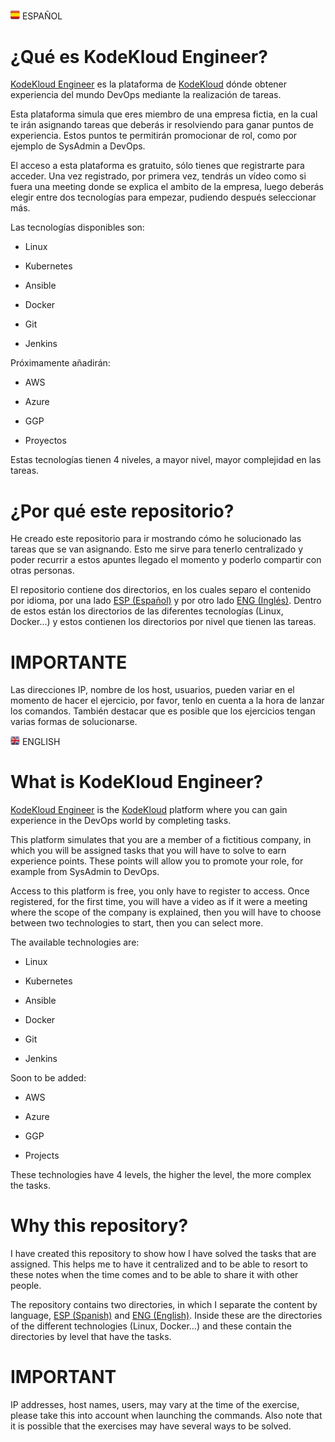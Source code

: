 <img src="./img/flags/SP_flag.jpg" width="15"> ESPAÑOL

# ¿Qué es KodeKloud Engineer?

[KodeKloud Engineer](https://engineer.kodekloud.com/) es la plataforma de [KodeKloud](https://kodekloud.com/) dónde obtener experiencia del mundo DevOps mediante la realización de tareas.

Esta plataforma simula que eres miembro de una empresa fictia, en la cual te irán asignando tareas que deberás ir resolviendo para ganar puntos de experiencia. Estos puntos te permitirán promocionar de rol, como por ejemplo de SysAdmin a DevOps.

El acceso a esta plataforma es gratuito, sólo tienes que registrarte para acceder. Una vez registrado, por primera vez, tendrás un vídeo como si fuera una meeting donde se explica el ambito de la empresa, luego deberás elegir entre dos tecnologías para empezar, pudiendo después seleccionar más.

Las tecnologías disponibles son:

- Linux

- Kubernetes

- Ansible

- Docker

- Git

- Jenkins

Próximamente añadirán:

- AWS

- Azure

- GGP

- Proyectos

Estas tecnologías tienen 4 niveles, a mayor nivel, mayor complejidad en las tareas.

# ¿Por qué este repositorio?

He creado este repositorio para ir mostrando cómo he solucionado las tareas que se van asignando. Esto me sirve para tenerlo centralizado y poder recurrir a estos apuntes llegado el momento y poderlo compartir con otras personas.

El repositorio contiene dos directorios, en los cuales separo el contenido por idioma, por una lado [ESP (Español)](https://github.com/javi-rod/kodekloud-engineer-task/tree/master/ESP) y por otro lado [ENG (Inglés)](https://github.com/javi-rod/kodekloud-engineer-task/tree/master/ENG). Dentro de estos están los directorios de las diferentes tecnologías (Linux, Docker...) y estos contienen los directorios por nivel que tienen las tareas.

# IMPORTANTE

Las direcciones IP, nombre de los host, usuarios, pueden variar en el momento de hacer el ejercicio, por favor, tenlo en cuenta a la hora de lanzar los comandos. También destacar que es posible que los ejercicios tengan varias formas de solucionarse.

<img src="./img/flags/UK_flag.jpg" width="15"> ENGLISH

# What is KodeKloud Engineer?

[KodeKloud Engineer](https://engineer.kodekloud.com/) is the [KodeKloud](https://kodekloud.com/) platform where you can gain experience in the DevOps world by completing tasks.

This platform simulates that you are a member of a fictitious company, in which you will be assigned tasks that you will have to solve to earn experience points. These points will allow you to promote your role, for example from SysAdmin to DevOps.

Access to this platform is free, you only have to register to access. Once registered, for the first time, you will have a video as if it were a meeting where the scope of the company is explained, then you will have to choose between two technologies to start, then you can select more.

The available technologies are:

- Linux

- Kubernetes

- Ansible

- Docker

- Git

- Jenkins

Soon to be added:

- AWS

- Azure

- GGP

- Projects

These technologies have 4 levels, the higher the level, the more complex the tasks.

# Why this repository?

I have created this repository to show how I have solved the tasks that are assigned. This helps me to have it centralized and to be able to resort to these notes when the time comes and to be able to share it with other people.

The repository contains two directories, in which I separate the content by language, [ESP (Spanish)](https://github.com/javi-rod/kodekloud-engineer-task/tree/master/ESP) and [ENG (English)](https://github.com/javi-rod/kodekloud-engineer-task/tree/master/ENG). Inside these are the directories of the different technologies (Linux, Docker...) and these contain the directories by level that have the tasks.

# IMPORTANT

IP addresses, host names, users, may vary at the time of the exercise, please take this into account when launching the commands. Also note that it is possible that the exercises may have several ways to be solved.
